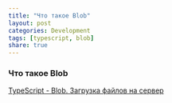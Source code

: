 ```yaml
---
title: "Что такое Blob"
layout: post
categories: Development
tags: [typescript, blob]
share: true
---
```


### Что такое Blob

[TypeScript - Blob. Загрузка файлов на сервер](https://youtu.be/cNGvyxiCsHA?si=nwHn_wKqFAjfUbiQ)